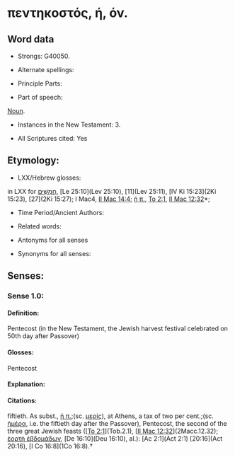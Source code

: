# πεντηκοστός, ή, όν.

<!-- Status: S2=NeedsReview -->
<!-- Lexica used for edits: BDAG, LN, FFM, A-S -->

## Word data

* Strongs: G40050.

* Alternate spellings:



* Principle Parts: 


* Part of speech: 

[Noun](http://ugg.readthedocs.io/en/latest/noun.html).

* Instances in the New Testament: 3.

* All Scriptures cited: Yes

## Etymology: 


* LXX/Hebrew glosses: 

in LXX for [חֲמִשִּׁים](//en-uhl/H2549), [Le 25:10](Lev 25:10), [11](Lev 25:11), [IV Ki 15:23](2Ki 15:23), [27](2Ki 15:27); I Mac4, [II Mac 14:4](2Macc.14.4); [ἡ π.](), [To 2:1](Tob.2.1), [II Mac 12:32](2Macc.12.32)*;

* Time Period/Ancient Authors: 


* Related words: 

* Antonyms for all senses

* Synonyms for all senses: 


## Senses: 


### Sense  1.0: 

#### Definition: 

Pentecost (in the New Testament, the Jewish harvest festival celebrated on 50th day after Passover)

#### Glosses: 

Pentecost 

#### Explanation: 


#### Citations: 

fiftieth. As subst., [ἡ π.]();(sc. [μερίς]()), at Athens, a tax of two per cent.;(sc. [ἡμέρα](), i.e. the fiftieth day after the Passover), Pentecost, the second of the three great Jewish feasts ([[To 2:1](Tob.2.1)](Tob.2.1), [[II Mac 12:32](2Macc.12.32)](2Macc.12.32); [ἑορτὴ ἑβδομάδων](), [De 16:10](Deu 16:10), al.): [Ac 2:1](Act 2:1) [20:16](Act 20:16), [I Co 16:8](1Co 16:8).†